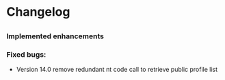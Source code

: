 # Changelog

##

### Implemented enhancements

### Fixed bugs:
- Version 14.0 remove redundant nt code call to retrieve public profile list
